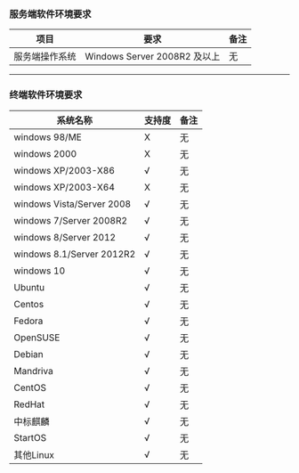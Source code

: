 ### 服务端软件环境要求

| 项目 | 要求 | 备注 |
| --- | --- | --- |
| 服务端操作系统 | Windows Server 2008R2 及以上 | 无 |

---

### 终端软件环境要求

| 系统名称 | 支持度 | 备注 |
| --- | --- | --- |
| windows 98\/ME | X | 无 |
| windows 2000 | X | 无 |
| windows XP\/2003-X86 | √ | 无 |
| windows XP\/2003-X64 | X | 无 |
| windows Vista\/Server 2008 | √ | 无 |
| windows 7\/Server 2008R2 | √ | 无 |
| windows 8\/Server 2012 | √ | 无 |
| windows 8.1\/Server 2012R2 | √ | 无 |
| windows 10 | √ | 无 |
| Ubuntu | √ | 无 |
| Centos | √ | 无 |
| Fedora | √ | 无 |
| OpenSUSE | √ | 无 |
| Debian | √ | 无 |
| Mandriva | √ | 无 |
| CentOS | √ | 无 |
| RedHat | √ | 无 |
| 中标麒麟 | √ | 无 |
| StartOS | √ | 无 |
| 其他Linux | √ | 无 |

